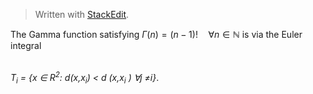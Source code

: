 


> Written with [StackEdit](https://stackedit.io/).




The Gamma function satisfying $\Gamma(n) = (n-1)!\quad\forall
n\in\mathbb N$ is via the Euler integral

<br>
<em>T<sub>i</sub> = {x ∈ R<sup>2</sup>: d(x,x<sub>i</sub>) &lt; d (x,x<sub>i</sub> ) ∀j ≠i}</em>.<br>
<!--stackedit_data:
eyJoaXN0b3J5IjpbNDgwMDIwMDc5LDE2MDc2NTQ2ODZdfQ==
-->